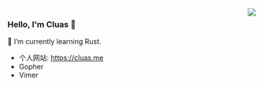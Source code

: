 
<img align="right" src="https://github-readme-stats.vercel.app/api?username=Cluas&show_icons=true&icon_color=805AD5&text_color=718096&bg_color=ffffff&hide_title=true" />

### Hello, I'm Cluas 👋

🌱 I’m currently learning Rust.

- 个人网站: https://cluas.me
- Gopher
- Vimer
